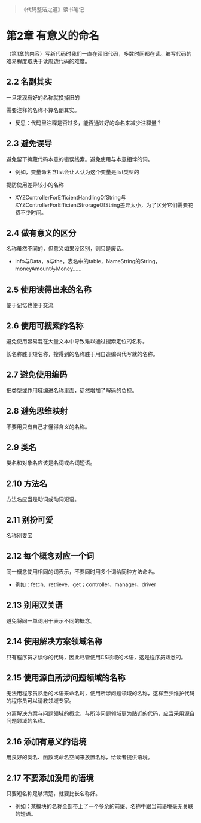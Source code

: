 > 《代码整洁之道》读书笔记

# 第2章 有意义的命名

（第1章的内容）写新代码时我们一直在读旧代码，多数时间都在读。编写代码的难易程度取决于读周边代码的难度。

## 2.2 名副其实

一旦发现有好的名称就换掉旧的

需要注释的名称不算名副其实。

- 反思：代码里注释是否过多，能否通过好的命名来减少注释量？

## 2.3 避免误导

避免留下掩藏代码本意的错误线索。避免使用与本意相悖的词。

- 例如，变量命名含list会让人认为这个变量是list类型的

提防使用差异较小的名称

- XYZControllerForEfficientHandlingOfString与XYZControllerForEfficientStrorageOfString差异太小，为了区分它们需要花费不少时间。

## 2.4 做有意义的区分

名称虽然不同的，但意义如果没区别，则只是废话。

- Info与Data，a与the，表名中的table，NameString的String，moneyAmount与Money……

## 2.5 使用读得出来的名称

便于记忆也便于交流

## 2.6 使用可搜索的名称

避免使用容易混在大量文本中导致难以通过搜索定位的名称。

长名称胜于短名称，搜得到的名称胜于用自造编码代写就的名称。

## 2.7 避免使用编码

把类型或作用域编进名称里面，徒然增加了解码的负担。

## 2.8 避免思维映射

不要用只有自己才懂得含义的名称。

## 2.9 类名

类名和对象名应该是名词或名词短语。

## 2.10 方法名

方法名应当是动词或动词短语。

## 2.11 别扮可爱

名称别耍宝

## 2.12 每个概念对应一个词

同一概念使用相同的词表示，不要同时用多个词给同种方法命名。

- 例如：fetch、retrieve、get；controller、manager、driver

## 2.13 别用双关语

避免将同一单词用于表示不同的概念。

## 2.14 使用解决方案领域名称

只有程序员才读你的代码，因此尽管使用CS领域的术语，这是程序员熟悉的。

## 2.15 使用源自所涉问题领域的名称

无法用程序员熟悉的术语来命名时，使用所涉问题领域的名称，这样至少维护代码的程序员可以请教领域专家。

分离解决方案与问题领域的概念，与所涉问题领域更为贴近的代码，应当采用源自问题领域的名称。

## 2.16 添加有意义的语境

用良好的类名、函数或命名空间来放置名称，给读者提供语境。

## 2.17 不要添加没用的语境

只要短名称足够清楚，就要比长名称好。

- 例如：某模块的名称全部带上了一个多余的前缀、名称中跟当前语境毫无关联的短语。



